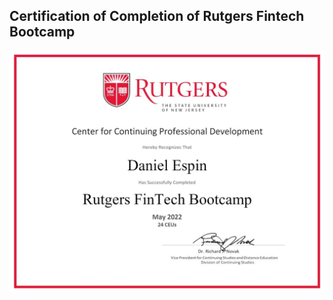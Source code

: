 ## Certification of Completion of Rutgers Fintech Bootcamp

![alt text](https://github.com/DanEspin0821/Rutgers_BootCamp_Certification/blob/main/Capture.JPG)
